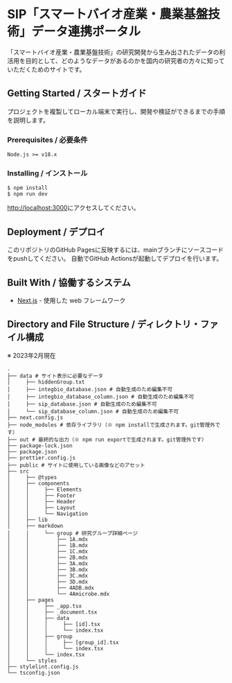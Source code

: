 # SIP「スマートバイオ産業・農業基盤技術」データ連携ポータル

「スマートバイオ産業・農業基盤技術」の研究開発から生み出されたデータの利活用を目的として、どのようなデータがあるのかを国内の研究者の方々に知っていただくためのサイトです。

## Getting Started / スタートガイド

プロジェクトを複製してローカル端末で実行し、開発や検証ができるまでの手順を説明します。

### Prerequisites / 必要条件

```
Node.js >= v18.x
```

### Installing / インストール

```
$ npm install
$ npm run dev
```

[http://localhost:3000](http://localhost:3000)にアクセスしてください。

## Deployment / デプロイ

このリポジトリのGitHub Pagesに反映するには、mainブランチにソースコードをpushしてください。
自動でGitHub Actionsが起動してデプロイを行います。

## Built With / 協働するシステム

* [Next.js](https://nextjs.org/) - 使用した web フレームワーク

## Directory and File Structure / ディレクトリ・ファイル構成

※ 2023年2月現在

```
.
├── data # サイト表示に必要なデータ
│     ├── hiddenGroup.txt
│     ├── integbio_database.json # 自動生成のため編集不可
│     ├── integbio_database_column.json # 自動生成のため編集不可
│     ├── sip_database.json # 自動生成のため編集不可
│     └── sip_database_column.json # 自動生成のため編集不可
├── next.config.js
├── node_modules # 依存ライブラリ（※ npm installで生成されます。git管理外です）
├── out # 最終的な出力（※ npm run exportで生成されます。git管理外です）
├── package-lock.json
├── package.json
├── prettier.config.js
├── public # サイトに使用している画像などのアセット
├── src
│     ├── @types
│     ├── components
│     │     ├── Elements
│     │     ├── Footer
│     │     ├── Header
│     │     ├── Layout
│     │     └── Navigation
│     ├── lib
│     ├── markdown
│     │     └── group # 研究グループ詳細ページ
│     │         ├── 1A.mdx
│     │         ├── 1B.mdx
│     │         ├── 1C.mdx
│     │         ├── 2B.mdx
│     │         ├── 3A.mdx
│     │         ├── 3B.mdx
│     │         ├── 3C.mdx
│     │         ├── 3D.mdx
│     │         ├── 4ADB.mdx
│     │         └── 4Amicrobe.mdx
│     ├── pages
│     │     ├── _app.tsx
│     │     ├── _document.tsx
│     │     ├── data
│     │     │     ├── [id].tsx
│     │     │     └── index.tsx
│     │     ├── group
│     │     │     ├── [group_id].tsx
│     │     │     └── index.tsx
│     │     └── index.tsx
│     └── styles
├── stylelint.config.js
└── tsconfig.json
```
